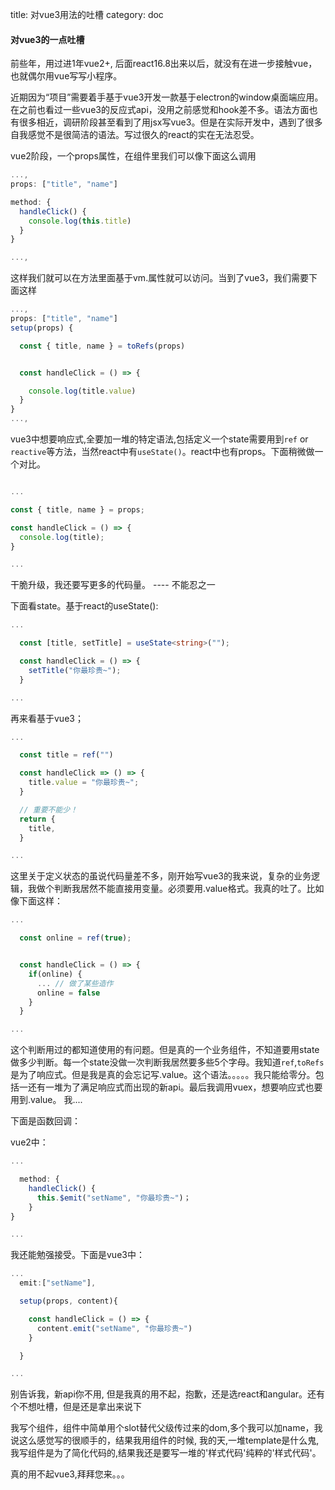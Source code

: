 title: 对vue3用法的吐槽
category: doc
<!-- -----split----- -->

#### 对vue3的一点吐槽

前些年，用过进1年vue2+, 后面react16.8出来以后，就没有在进一步接触vue，也就偶尔用vue写写小程序。

近期因为“项目”需要着手基于vue3开发一款基于electron的window桌面端应用。在之前也看过一些vue3的反应式api，没用之前感觉和hook差不多。语法方面也有很多相近，调研阶段甚至看到了用jsx写vue3。但是在实际开发中，遇到了很多自我感觉不是很简洁的语法。写过很久的react的实在无法忍受。

vue2阶段，一个props属性，在组件里我们可以像下面这么调用
```ts
...,
props: ["title", "name"]

method: {
  handleClick() {
    console.log(this.title)
  }
}

...,

```
这样我们就可以在方法里面基于vm.属性就可以访问。当到了vue3，我们需要下面这样

```ts
...,
props: ["title", "name"]
setup(props) {

  const { title, name } = toRefs(props)


  const handleClick = () => {

    console.log(title.value)
  }
}
...,

```
vue3中想要响应式,全要加一堆的特定语法,包括定义一个state需要用到`ref` or `reactive`等方法，当然react中有`useState()`。react中也有props。下面稍微做一个对比。

```ts

...

const { title, name } = props;

const handleClick = () => {
  console.log(title);
}

...

```
干脆升级，我还要写更多的代码量。 ---- 不能忍之一

下面看state。基于react的useState():

```ts
...

  const [title, setTitle] = useState<string>("");

  const handleClick = () => {
    setTitle("你最珍贵~");
  }

...


```
再来看基于vue3；

```ts
...

  const title = ref("")

  const handleClick => () => {
    title.value = "你最珍贵~";
  }

  // 重要不能少！
  return {
    title,
  }

...

```

这里关于定义状态的虽说代码量差不多，刚开始写vue3的我来说，复杂的业务逻辑，我做个判断我居然不能直接用变量。必须要用.value格式。我真的吐了。比如像下面这样：

```ts
...

  const online = ref(true);


  const handleClick = () => {
    if(online) {
      ... // 做了某些造作
      online = false
    }
  }

...

```
这个判断用过的都知道使用的有问题。但是真的一个业务组件，不知道要用state做多少判断。每一个state没做一次判断我居然要多些5个字母。我知道`ref`,`toRefs`是为了响应式。但是我是真的会忘记写.value。这个语法。。。。。我只能给零分。包括一还有一堆为了满足响应式而出现的新api。最后我调用vuex，想要响应式也要用到.value。 我....

下面是函数回调：

vue2中：

```ts
...

  method: {
    handleClick() {
      this.$emit("setName", "你最珍贵~")；
    }
}

...

```
我还能勉强接受。下面是vue3中：

```ts
...
  emit:["setName"],

  setup(props, content){

    const handleClick = () => {
      content.emit("setName", "你最珍贵~")
    }

  }

...

```

别告诉我，新api你不用, 但是我真的用不起，抱歉，还是选react和angular。还有个不想吐槽，但是还是拿出来说下


我写个组件，组件中简单用个slot替代父级传过来的dom,多个我可以加name，我说这么感觉写的很顺手的，结果我用组件的时候, 我的天,一堆template是什么鬼, 我写组件是为了简化代码的,结果我还是要写一堆的'样式代码'纯粹的'样式代码'。

真的用不起vue3,拜拜您来。。。





